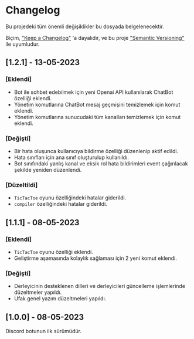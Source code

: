 # Changelog
Bu projedeki tüm önemli değişiklikler bu dosyada belgelenecektir.

Biçim, ["Keep a Changelog"](https://keepachangelog.com/tr-TR/1.1.0/) 'a dayalıdır,
ve bu proje ["Semantic Versioning"](https://semver.org/spec/v2.0.0.html) ile uyumludur.

## [1.2.1] - 13-05-2023

### [Eklendi]

- Bot ile sohbet edebilmek için yeni Openai API kullanılarak ChatBot özelliği eklendi.
- Yönetim komutlarına ChatBot mesaj geçmişini temizlemek için komut eklendi.
- Yönetim komutlarına sunucudaki tüm kanalları temizlemek için komut eklendi.

### [Değişti]

- Bir hata oluşunca kullanıcıya bildirme özelliği düzenlenip aktif edildi.
- Hata sınıfları için ana sınıf oluşturulup kullanıldı.
- Bot sınıfındaki yanlış kanal ve eksik rol hata bildirimleri event çağırılacak şekilde yeniden düzenlendi.

### [Düzeltildi]

- `TicTacToe` oyunu özelliğindeki hatalar giderildi.
- `compiler` özelliğindeki hatalar giderildi.

## [1.1.1] - 08-05-2023

### [Eklendi]

- `TicTacToe` oyunu özelliği eklendi.
- Geliştirme aşamasında kolaylık sağlaması için 2 yeni komut eklendi.

### [Değişti]

- Derleyicinin desteklenen dilleri ve derleyicileri güncelleme işlemlerinde düzeltmeler yapıldı.
- Ufak genel yazım düzeltmeleri yapıldı.

## [1.0.0] - 08-05-2023
Discord botunun ilk sürümüdür.
